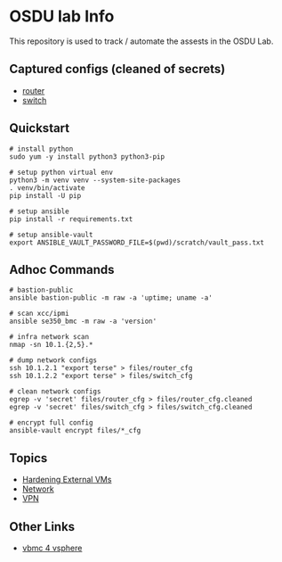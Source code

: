 # OSDU lab Info

This repository is used to track / automate the assests in the OSDU Lab.

## Captured configs (cleaned of secrets)
- [router](files/router_cfg.cleaned)
- [switch](files/switch_cfg.cleaned)

## Quickstart
```
# install python
sudo yum -y install python3 python3-pip

# setup python virtual env
python3 -m venv venv --system-site-packages
. venv/bin/activate
pip install -U pip

# setup ansible
pip install -r requirements.txt

# setup ansible-vault
export ANSIBLE_VAULT_PASSWORD_FILE=$(pwd)/scratch/vault_pass.txt
```

## Adhoc Commands
```
# bastion-public
ansible bastion-public -m raw -a 'uptime; uname -a'

# scan xcc/ipmi
ansible se350_bmc -m raw -a 'version'

# infra network scan
nmap -sn 10.1.{2,5}.*

# dump network configs
ssh 10.1.2.1 "export terse" > files/router_cfg
ssh 10.1.2.2 "export terse" > files/switch_cfg

# clean network configs
egrep -v 'secret' files/router_cfg > files/router_cfg.cleaned
egrep -v 'secret' files/switch_cfg > files/switch_cfg.cleaned

# encrypt full config
ansible-vault encrypt files/*_cfg
```

## Topics
- [Hardening External VMs](docs/HARDENING.md)
- [Network](docs/NETWORK.md)
- [VPN](docs/VPN.md)

## Other Links
- [vbmc 4 vsphere](https://github.com/kurokobo/virtualbmc-for-vsphere)
